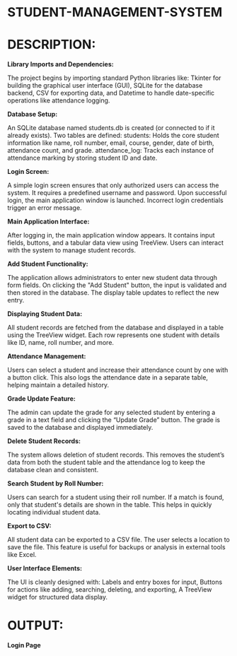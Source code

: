 # STUDENT-MANAGEMENT-SYSTEM

# DESCRIPTION:

**Library Imports and Dependencies:**

The project begins by importing standard Python libraries like:
Tkinter for building the graphical user interface (GUI),
SQLite for the database backend,
CSV for exporting data,
and Datetime to handle date-specific operations like attendance logging.

**Database Setup:**

An SQLite database named students.db is created (or connected to if it already exists). Two tables are defined:
students: Holds the core student information like name, roll number, email, course, gender, date of birth, attendance count, and grade.
attendance_log: Tracks each instance of attendance marking by storing student ID and date.

**Login Screen:**

A simple login screen ensures that only authorized users can access the system. It requires a predefined username and password. Upon successful login, the main application window is launched. Incorrect login credentials trigger an error message.

**Main Application Interface:**

After logging in, the main application window appears. It contains input fields, buttons, and a tabular data view using TreeView. Users can interact with the system to manage student records.

**Add Student Functionality:**

The application allows administrators to enter new student data through form fields. On clicking the "Add Student" button, the input is validated and then stored in the database. The display table updates to reflect the new entry.

**Displaying Student Data:**

All student records are fetched from the database and displayed in a table using the TreeView widget. Each row represents one student with details like ID, name, roll number, and more.

**Attendance Management:**

Users can select a student and increase their attendance count by one with a button click. This also logs the attendance date in a separate table, helping maintain a detailed history.

**Grade Update Feature:**

The admin can update the grade for any selected student by entering a grade in a text field and clicking the “Update Grade” button. The grade is saved to the database and displayed immediately.

**Delete Student Records:**

The system allows deletion of student records. This removes the student’s data from both the student table and the attendance log to keep the database clean and consistent.

**Search Student by Roll Number:**

Users can search for a student using their roll number. If a match is found, only that student's details are shown in the table. This helps in quickly locating individual student data.

**Export to CSV:**

All student data can be exported to a CSV file. The user selects a location to save the file. This feature is useful for backups or analysis in external tools like Excel.

**User Interface Elements:**

The UI is cleanly designed with:
Labels and entry boxes for input,
Buttons for actions like adding, searching, deleting, and exporting,
A TreeView widget for structured data display.

# OUTPUT:

**Login Page**




